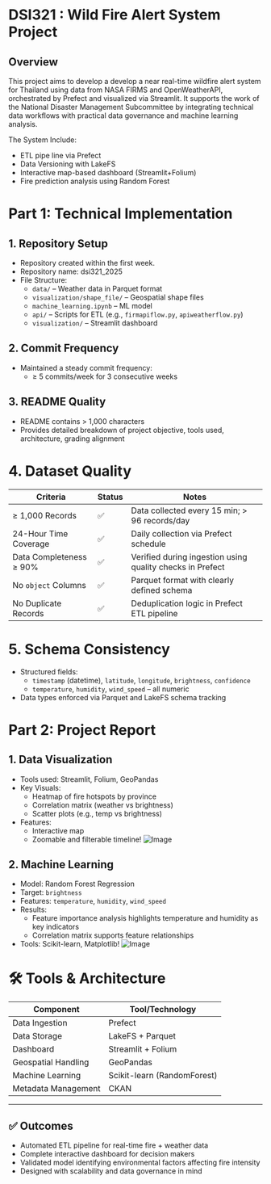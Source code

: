 # DSI321 : Wild Fire Alert System Project

## Overview

This project aims to develop a develop a near real-time wildfire alert system for Thailand using data from NASA FIRMS and OpenWeatherAPI, orchestrated by Prefect and visualized via Streamlit. It supports the work of the National Disaster Management Subcommittee by integrating technical data workflows with practical data governance and machine learning analysis.

The System Include:
- ETL pipe line via Prefect
- Data Versioning with LakeFS
- Interactive map-based dashboard (Streamlit+Folium)
- Fire prediction analysis using Random Forest

# Part 1: Technical Implementation

## 1. Repository Setup

* Repository created within the first week.
* Repository name: dsi321_2025
* File Structure:
    * `data/` – Weather data in Parquet format
    * `visualization/shape_file/` – Geospatial shape files
    * `machine_learning.ipynb` – ML model
    * `api/` – Scripts for ETL (e.g., `firmapiflow.py`, `apiweatherflow.py`)
    * `visualization/` – Streamlit dashboard

## 2. Commit Frequency

* Maintained a steady commit frequency:
    * ≥ 5 commits/week for 3 consecutive weeks

## 3. README Quality

* README contains > 1,000 characters
* Provides detailed breakdown of project objective, tools used, architecture, grading alignment

# 4. Dataset Quality

| Criteria                 | Status | Notes                                                 |
| ------------------------ | ------ | ----------------------------------------------------- |
| ≥ 1,000 Records          | ✅     | Data collected every 15 min; > 96 records/day         |
| 24-Hour Time Coverage    | ✅     | Daily collection via Prefect schedule                 |
| Data Completeness ≥ 90%  | ✅     | Verified during ingestion using quality checks in Prefect |
| No `object` Columns      | ✅     | Parquet format with clearly defined schema            |
| No Duplicate Records     | ✅     | Deduplication logic in Prefect ETL pipeline           |

# 5. Schema Consistency

* Structured fields:
    * `timestamp` (datetime), `latitude`, `longitude`, `brightness`, `confidence`
    * `temperature`, `humidity`, `wind_speed` – all numeric
* Data types enforced via Parquet and LakeFS schema tracking

# Part 2: Project Report

## 1. Data Visualization

* Tools used: Streamlit, Folium, GeoPandas
* Key Visuals:
    * Heatmap of fire hotspots by province
    * Correlation matrix (weather vs brightness)
    * Scatter plots (e.g., temp vs brightness)
* Features:
    * Interactive map
    * Zoomable and filterable timeline!
  ![Image](https://github.com/user-attachments/assets/35c5d4a8-6437-4b47-80a4-7ff9f4c606a3)

## 2. Machine Learning

* Model: Random Forest Regression
* Target: `brightness`
* Features: `temperature`, `humidity`, `wind_speed`
* Results:
    * Feature importance analysis highlights temperature and humidity as key indicators
    * Correlation matrix supports feature relationships
* Tools: Scikit-learn, Matplotlib!
![Image](https://github.com/user-attachments/assets/4230aa79-e33a-4917-b23a-4c89e19ecf0b)

# 🛠️ Tools & Architecture

| Component          | Tool/Technology        |
|--------------------|------------------------|
| Data Ingestion     | Prefect                |
| Data Storage       | LakeFS + Parquet       |
| Dashboard          | Streamlit + Folium     |
| Geospatial Handling| GeoPandas              |
| Machine Learning   | Scikit-learn (RandomForest) |
| Metadata Management| CKAN                   |

---

## ✅ Outcomes

* Automated ETL pipeline for real-time fire + weather data
* Complete interactive dashboard for decision makers
* Validated model identifying environmental factors affecting fire intensity
* Designed with scalability and data governance in mind

